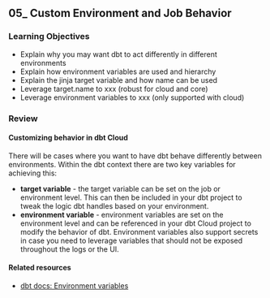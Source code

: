 ## 05_ Custom Environment and Job Behavior

### Learning Objectives
- Explain why you may want dbt to act differently in different environments
- Explain how environment variables are used and hierarchy
- Explain the jinja target variable and how name can be used
- Leverage target.name to xxx (robust for cloud and core)
- Leverage environment variables to xxx (only supported with cloud)

### Review

#### Customizing behavior in dbt Cloud
There will be cases where you want to have dbt behave differently between environments. Within the dbt context there are two key variables for achieving this:
- **target variable** - the target variable can be set on the job or environment level. This can then be included in your dbt project to tweak the logic dbt handles based on your environment.
- **environment variable** - environment variables are set on the environment level and can be referenced in your dbt Cloud project to modify the behavior of dbt. Environment variables also support secrets in case you need to leverage variables that should not be exposed throughout the logs or the UI.

#### Related resources
- [dbt docs: Environment variables](https://docs.getdbt.com/docs/build/environment-variables)